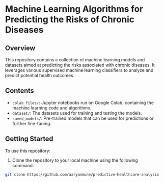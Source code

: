 # Machine Learning Algorithms for Predicting the Risks of Chronic Diseases

## Overview
This repository contains a collection of machine learning models and datasets aimed at predicting the risks associated with chronic diseases. It leverages various supervised machine learning classifiers to analyze and predict potential health outcomes.

## Contents
- `colab_files/`: Jupyter notebooks run on Google Colab, containing the machine learning code and algorithms.
- `dataset/`: The datasets used for training and testing the models.
- `saved_models/`: Pre-trained models that can be used for predictions or further fine-tuning.

## Getting Started
To use this repository:
1. Clone the repository to your local machine using the following command:
```bash
git clone https://github.com/aaryanmune/predictive-healthcare-analysis

